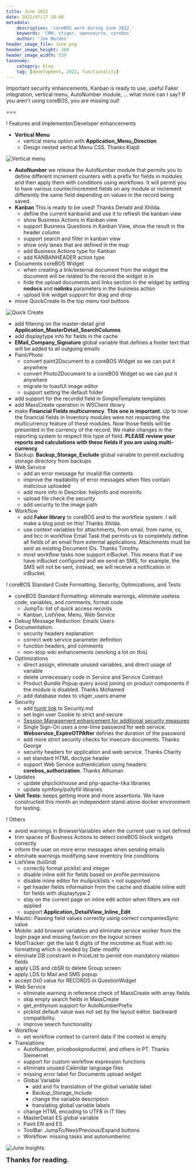 ```yaml
---
title: June 2022
date: 2022/07/17 18:08
metadata:
    description: 'coreBOS work during June 2022.'
    keywords: 'CRM, vtiger, opensource, corebos'
    author: 'Joe Bordes'
header_image_file: June.png
header_image_height: 268
header_image_width: 539
taxonomy:
    category: blog
    tag: [development, 2022, functionality]
---
```


Important security enhancements, Kanban is ready to use, useful Faker integration, vertical menu, AutoNumber module, ... what more can I say? If you aren't using coreBOS, you are missing out!

===

 ! Features and Implementor/Developer enhancements

- **Vertical Menu**
  - vertical menu option with **Application_Menu_Direction**
  - Design nested vertical Menu CSS. Thanks Klajdi

![Vertical menu](verticalmenu.png)

- **AutoNumber** we release the AutoNumber module that permits you to define different increment counters with a prefix for fields in modules and then apply them with conditions using workflows. It will permit you to have various counter/increment fields on any module or increment differently the same field depending on values in the record being saved.
- **Kanban**  This is ready to be used!  Thanks Denald and Xhilda.
  - define the current kanbanid and use it to refresh the kanban view
  - show Business Actions in Kanban view
  - support Business Questions in Kanban View, show the result in the header column
  - support search and filter in kanban view
  - show only lanes that are defined in the map
  - add Business Actions type for Kanban
  - add KANBANHEADER action type
- Documents coreBOS Widget
  - when creating a link/external document from the widget the document will be related to the record the widget is in
  - hide the upload documents and links section in the widget by setting **nodocs** and **nolinks** parameters in the business action
  - upload link widget support for drag and drop
- move QuickCreate to the top menu tool buttons

![Quick Create](quickcreate.png)

- add filtering on the master-detail grid **Application_MasterDetail_SearchColumns**
- add displaytype info for fields in the cache
- **EMail_Company_Signature** global variable that defines a footer text that will be added to all outgoing emails
- Paint/Photo
  - convert paint2Document to a coreBOS Widget so we can put it anywhere
  - convert Photo2Document to a coreBOS Widget so we can put it anywhere
  - migrate to toastUI image editor
  - support setting the default folder
- add support for the recordid field in SimpleTemplate templates
- add MassCreate operation in WSClient library
- make **Financial Fields multicurrency**. **This one is important.** Up to now the financial fields in Inventory modules were not respecting the multicurrency feature of these modules. Now those fields will be presented in the currency of the record. We make changes in the reporting system to respect this type of field. **PLEASE review your reports and calculations with these fields if you are using multi-currency**
- Backup: **Backup_Storage_Exclude** global variable to permit excluding storage directory from backups
- Web Service
  - add an error message for invalid file contents
  - improve the readability of error messages when files contain malicious uploaded
  - add more info in Describe: helpinfo and moreinfo
  - upload file check the security
  - add security to the image path
- Workflow
  - add **Faker library** to coreBOS and to the workflow system. I will make a blog post on this!  Thanks Xhilda.
  - use context variables for attachments, from email, from name, cc, and bcc in workflow Email Task that permits us to completely define all fields of an email from external applications. Attachments must be sent as existing Document IDs.  Thanks Timothy.
  - most workflow tasks now support inBucket. This means that if we have inBucket configured and we send an SMS, for example, the SMS will not be sent, instead, we will receive a notification in inBucket.

<span></span>

 ! coreBOS Standard Code Formatting, Security, Optimizations, and Tests

- coreBOS Standard Formatting: eliminate warnings, eliminate useless code, variables, and comments, format code
  - JumpTo: list of quick access records
  - Kanban, ListView, Menu, Web Service
- Debug Message Reduction: Emails Users
- Documentation:
  - security headers explanation
  - correct web service parameter definition
  - function headers, and comments
  - non-stop wiki enhancements (working a lot on this)
- Optimizations
  - direct assign, eliminate unused variables, and direct usage of variable
  - delete unnecessary code in Service and Service Contract
  - Product Bundle Popup query avoid joining on product components if the module is disabled. Thanks Mohamed
  - add database index to vtiger_users.ename
- Security
  - add [huntr link](https://huntr.dev/) to Security.md
  - set login user Cookie to strict and secure
  - [Session Management enhancement for additional security measures](../coreBOSSession)
  - Single Sign-On uses a one-time password for web service. **Webservice_ExpireOTPAfter** defines the duration of the password
  - add more strict security checks for insecure documents. Thanks George
  - security headers for application and web service. Thanks Charity
  - set standard HTML doctype header
  - support Web Service authentication using headers: **corebos_authorization**. Thanks Athuman
- Updates
  - update phpclickhouse and php-apache-tika libraries
  - update symfony/pollyfill libraries
- **Unit Tests:** keeps getting more and more assertions. We have constructed this month an independent stand-alone docker environment for testing.

<span></span>

 ! Others

- avoid warnings in BrowserVariables when the current user is not defined
- trim spaces of Business Actions to detect coreBOS block widgets correctly
- inform the user on more error messages when sending emails
- eliminate warnings modifying save inventory line conditions
- ListView (tuiGrid)
  - correctly format picklist and integer
  - disable inline edit for fields based on profile permissions
  - disable inline editor for mulipicklists > not supported
  - get header fields information from the cache and disable inline edit for fields with displaytype 2
  - stay on the current page on inline edit action when filters are not applied
  - support **Application_DetailView_Inline_Edit**
- Mautic: Passing field values correctly using correct companiesSync value
- Mobile: add browser variables and eliminate service worker from the login page and missing favicon on the logout screen
- ModTracker: get the last 6 digits of the microtime as float with no formatting which is needed by Date-modify
- eliminate DB constraint in PriceList to permit non mandatory relation fields
- apply LDS and cbSR to delete Group screen
- apply LDS to Mail and SMS popup
- accept 0x0 value for RECORDS in QuestionWidget
- Web Service
  - eliminate warning in reference check of MassCreate with array fields
  - skip empty search fields in MassCreate
  - get_entitynum support for AutoNumberPrefix
  - picklist default value was not set by the layout editor. backward compatibility.
  - improve search functionality
- Workflow
  - set workflow context to current data if the context is empty
- Translations
  - AutoNumber, pricebookproductrel, and others in PT.  Thanks Slemernet
  - support for custom workflow expression functions
  - eliminate unused Calendar language files
  - missing error label for Documents upload widget
  - Global Variable
    - add and fix translation of the global variable label
    - Backup_Storage_Include
    - change the variable description
    - translating global variable labels
  - change HTML encoding to UTF8 in IT files
  - MasterDetail ES global variable
  - Paint EN and ES
  - ToolBar: JumpTo/Next/Previous/Expand buttons
  - Workflow: missing tasks and autonumberinc

<span></span>

![June Insights](corebosgithub2206.png)

**<span style="font-size:large">Thanks for reading.</span>**
